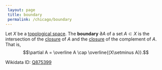 ```yaml
---
 layout: page
 title: boundary
 permalink: /chicago/boundary
---
```

Let $X$ be a [topological space](https://mathgloss.github.io/MathGloss/topological_space). The **boundary** $\partial A$ of a set $A \subset X$ is the intersection of the [closure](https://mathgloss.github.io/MathGloss/closure) of $A$ and the [closure](https://mathgloss.github.io/MathGloss/closure) of the complement of $A$. That is, $$\partial A = \overline A \cap \overline{(X\setminus A)}.$$

Wikidata ID: [Q875399](https://www.wikidata.org/wiki/Q875399)